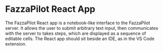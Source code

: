 # FazzaPilot React App

The FazzaPilot React app is a notebook-like interface to the FazzaPilot server. It allows the user to submit arbitrary text input, then communicates with the server to takes steps, which are displayed as a sequence of editable cells. The React app should sit beside an IDE, as in the VS Code extension.
